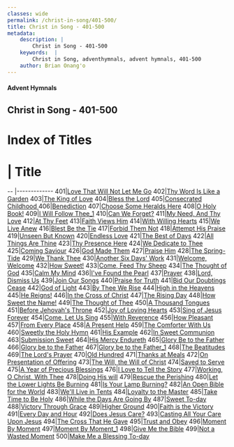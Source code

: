 ```yaml
---
classes: wide
permalink: /christ-in-song/401-500/
title: Christ in Song - 401-500
metadata:
    description: |
        Christ in Song - 401-500
    keywords:  |
        Christ in Song, adventhymnals, advent hymnals, 401-500
    author: Brian Onang'o
---
```


#### Advent Hymnals
## Christ in Song - 401-500

# Index of Titles
# | Title                        
-- |-------------
401|[Love That Will Not Let Me Go](/christ-in-song/401-500/401-410/Love-That-Will-Not-Let-Me-Go)
402|[Thy Word Is Like a Garden](/christ-in-song/401-500/401-410/Thy-Word-Is-Like-a-Garden)
403|[The King of Love](/christ-in-song/401-500/401-410/The-King-of-Love)
404|[Bless the Lord](/christ-in-song/401-500/401-410/Bless-the-Lord)
405|[Consecrated Childhood ](/christ-in-song/401-500/401-410/Consecrated-Childhood-)
406|[Benediction](/christ-in-song/401-500/401-410/Benediction)
407|[Choose Some Heralds Here](/christ-in-song/401-500/401-410/Choose-Some-Heralds-Here)
408|[O Holy Book!](/christ-in-song/401-500/401-410/O-Holy-Book!)
409|[I Will Follow Thee_1](/christ-in-song/401-500/401-410/I-Will-Follow-Thee_1)
410|[Can We Forget?](/christ-in-song/401-500/401-410/Can-We-Forget)
411|[My Need, And Thy Love](/christ-in-song/401-500/411-420/My-Need,-And-Thy-Love)
412|[At Thy Feet](/christ-in-song/401-500/411-420/At-Thy-Feet)
413|[Faith Views Him](/christ-in-song/401-500/411-420/Faith-Views-Him)
414|[With Willing Hearts](/christ-in-song/401-500/411-420/With-Willing-Hearts)
415|[We Live Anew](/christ-in-song/401-500/411-420/We-Live-Anew)
416|[Blest Be the Tie](/christ-in-song/401-500/411-420/Blest-Be-the-Tie)
417|[Forbid Them Not](/christ-in-song/401-500/411-420/Forbid-Them-Not)
418|[Attempt His Praise](/christ-in-song/401-500/411-420/Attempt-His-Praise)
419|[Unseen But Known](/christ-in-song/401-500/411-420/Unseen-But-Known)
420|[Endless Love](/christ-in-song/401-500/411-420/Endless-Love)
421|[The Best of Days](/christ-in-song/401-500/421-430/The-Best-of-Days)
422|[All Things Are Thine](/christ-in-song/401-500/421-430/All-Things-Are-Thine)
423|[Thy Presence Here](/christ-in-song/401-500/421-430/Thy-Presence-Here)
424|[We Dedicate to Thee](/christ-in-song/401-500/421-430/We-Dedicate-to-Thee)
425|[Coming Saviour](/christ-in-song/401-500/421-430/Coming-Saviour)
426|[God Made Them](/christ-in-song/401-500/421-430/God-Made-Them)
427|[Praise Him](/christ-in-song/401-500/421-430/Praise-Him)
428|[The Spring-Tide](/christ-in-song/401-500/421-430/The-Spring-Tide)
429|[We Thank Thee](/christ-in-song/401-500/421-430/We-Thank-Thee)
430|[Another Six Days' Work](/christ-in-song/401-500/421-430/Another-Six-Days'-Work)
431|[Welcome, Welcome](/christ-in-song/401-500/431-440/Welcome,-Welcome)
432|[How Sweet!](/christ-in-song/401-500/431-440/How-Sweet!)
433|[Come, Feed Thy Sheep](/christ-in-song/401-500/431-440/Come,-Feed-Thy-Sheep)
434|[The Thought of God](/christ-in-song/401-500/431-440/The-Thought-of-God)
435|[Calm My Mind](/christ-in-song/401-500/431-440/Calm-My-Mind)
436|[I've Found the Pearl](/christ-in-song/401-500/431-440/I've-Found-the-Pearl)
437|[Prayer](/christ-in-song/401-500/431-440/Prayer)
438|[Lord, Dismiss Us](/christ-in-song/401-500/431-440/Lord,-Dismiss-Us)
439|[Join Our Songs](/christ-in-song/401-500/431-440/Join-Our-Songs)
440|[Praise for Truth](/christ-in-song/401-500/431-440/Praise-for-Truth)
441|[Bid Our Doubtings Cease](/christ-in-song/401-500/441-450/Bid-Our-Doubtings-Cease)
442|[God of Light](/christ-in-song/401-500/441-450/God-of-Light)
443|[By Thee We Rise](/christ-in-song/401-500/441-450/By-Thee-We-Rise)
444|[High in the Heavens](/christ-in-song/401-500/441-450/High-in-the-Heavens)
445|[He Reigns!](/christ-in-song/401-500/441-450/He-Reigns!)
446|[In the Cross of Christ](/christ-in-song/401-500/441-450/In-the-Cross-of-Christ)
447|[The Rising Day](/christ-in-song/401-500/441-450/The-Rising-Day)
448|[How Sweet the Name!](/christ-in-song/401-500/441-450/How-Sweet-the-Name!)
449|[The Thought of Thee](/christ-in-song/401-500/441-450/The-Thought-of-Thee)
450|[A Thousand Tongues](/christ-in-song/401-500/441-450/A-Thousand-Tongues)
451|[Before Jehovah's Throne](/christ-in-song/401-500/451-460/Before-Jehovah's-Throne)
452|[Joy of Loving Hearts](/christ-in-song/401-500/451-460/Joy-of-Loving-Hearts)
453|[Sing of Jesus Forever](/christ-in-song/401-500/451-460/Sing-of-Jesus-Forever)
454|[Come, Let Us Sing](/christ-in-song/401-500/451-460/Come,-Let-Us-Sing)
455|[With Reverence](/christ-in-song/401-500/451-460/With-Reverence)
456|[How Pleasant](/christ-in-song/401-500/451-460/How-Pleasant)
457|[From Every Place](/christ-in-song/401-500/451-460/From-Every-Place)
458|[A Present Help](/christ-in-song/401-500/451-460/A-Present-Help)
459|[The Comforter With Us](/christ-in-song/401-500/451-460/The-Comforter-With-Us)
460|[Sweetly the Holy Hymn](/christ-in-song/401-500/451-460/Sweetly-the-Holy-Hymn)
461|[His Example](/christ-in-song/401-500/461-470/His-Example)
462|[In Sweet Communion](/christ-in-song/401-500/461-470/In-Sweet-Communion)
463|[Submission Sweet](/christ-in-song/401-500/461-470/Submission-Sweet)
464|[His Mercy Endureth](/christ-in-song/401-500/461-470/His-Mercy-Endureth)
465|[Glory Be to the Father](/christ-in-song/401-500/461-470/Glory-Be-to-the-Father)
466|[Glory be to the Father](/christ-in-song/401-500/461-470/Glory-be-to-the-Father)
467|[Glory be to the Father_1](/christ-in-song/401-500/461-470/Glory-be-to-the-Father_1)
468|[The Beatitudes](/christ-in-song/401-500/461-470/The-Beatitudes)
469|[The Lord's Prayer](/christ-in-song/401-500/461-470/The-Lord's-Prayer)
470|[Old Hundred](/christ-in-song/401-500/461-470/Old-Hundred)
471|[Thanks at Meals](/christ-in-song/401-500/471-480/Thanks-at-Meals)
472|[On Presentation of Offering](/christ-in-song/401-500/471-480/On-Presentation-of-Offering)
473|[The Will, the Will of Christ](/christ-in-song/401-500/471-480/The-Will,-the-Will-of-Christ)
474|[Saved to Serve](/christ-in-song/401-500/471-480/Saved-to-Serve)
475|[A Year of Precious Blessings](/christ-in-song/401-500/471-480/A-Year-of-Precious-Blessings)
476|[I Love to Tell the Story](/christ-in-song/401-500/471-480/I-Love-to-Tell-the-Story)
477|[Working, O Christ, With Thee](/christ-in-song/401-500/471-480/Working,-O-Christ,-With-Thee)
478|[Doing His will](/christ-in-song/401-500/471-480/Doing-His-will)
479|[Rescue the Perishing](/christ-in-song/401-500/471-480/Rescue-the-Perishing)
480|[Let the Lower Lights Be Burning](/christ-in-song/401-500/471-480/Let-the-Lower-Lights-Be-Burning)
481|[Is Your Lamp Burning?](/christ-in-song/401-500/481-490/Is-Your-Lamp-Burning)
482|[An Open Bible for the World](/christ-in-song/401-500/481-490/An-Open-Bible-for-the-World)
483|[We'll Live in Tents](/christ-in-song/401-500/481-490/We'll-Live-in-Tents)
484|[Loyalty to the Master](/christ-in-song/401-500/481-490/Loyalty-to-the-Master)
485|[Take Time to Be Holy](/christ-in-song/401-500/481-490/Take-Time-to-Be-Holy)
486|[While the Days Are Going By](/christ-in-song/401-500/481-490/While-the-Days-Are-Going-By)
487|[Sweet To-day](/christ-in-song/401-500/481-490/Sweet-To-day)
488|[Victory Through Grace](/christ-in-song/401-500/481-490/Victory-Through-Grace)
489|[Higher Ground](/christ-in-song/401-500/481-490/Higher-Ground)
490|[Faith is the Victory](/christ-in-song/401-500/481-490/Faith-is-the-Victory)
491|[Every Day and Hour](/christ-in-song/401-500/491-500/Every-Day-and-Hour)
492|[Does Jesus Care?](/christ-in-song/401-500/491-500/Does-Jesus-Care)
493|[Casting All Your Care Upon Jesus](/christ-in-song/401-500/491-500/Casting-All-Your-Care-Upon-Jesus)
494|[The Cross That He Gave](/christ-in-song/401-500/491-500/The-Cross-That-He-Gave)
495|[Trust and Obey](/christ-in-song/401-500/491-500/Trust-and-Obey)
496|[Moment By Moment](/christ-in-song/401-500/491-500/Moment-By-Moment)
497|[Moment By Moment_1](/christ-in-song/401-500/491-500/Moment-By-Moment_1)
498|[Give Me the Bible](/christ-in-song/401-500/491-500/Give-Me-the-Bible)
499|[Not a Wasted Moment](/christ-in-song/401-500/491-500/Not-a-Wasted-Moment)
500|[Make Me a Blessing To-day](/christ-in-song/401-500/491-500/Make-Me-a-Blessing-To-day)